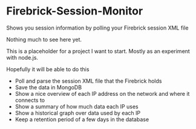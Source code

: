 Firebrick-Session-Monitor
=========================

Shows you session information by polling your Firebrick session XML file

Nothing much to see here yet. 

This is a placeholder for a project I want to start. Mostly as an experiment with node.js.

Hopefully it will be able to do this

* Poll and parse the session XML file that the Firebrick holds
* Save the data in MongoDB
* Show a nice overview of each IP address on the network and where it connects to
* Show a summary of how much data each IP uses
* Show a historical graph over data used by each IP
* Keep a retention period of a few days in the database

